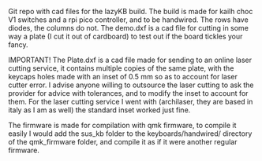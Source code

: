 Git repo with cad files for the lazyKB build.
The build is made for kailh choc V1 switches and a rpi pico controller, and to be handwired. The rows have diodes, the columns do not.
The demo.dxf is a cad file for cutting in some way a plate (I cut it out of cardboard) to test out if the board tickles your fancy.

IMPORTANT!
The Plate.dxf is a cad file made for sending to an online laser cutting service, it contains multiple copies of the same plate, with the keycaps holes made with an inset of 0.5 mm so as to account for laser cutter error. I advise anyone willing to outsource the laser cutting to ask the provider for advice with tolerances, and to modify the inset to account for them. For the laser cutting service I went with (archilaser, they are based in italy as I am as well) the standard inset worked just fine.

The firmware is made for compilation with qmk firmware, to compile it easily I would add the sus_kb folder to the keyboards/handwired/ directory of the qmk_firmware folder, and compile it as if it were another regular firmware.
